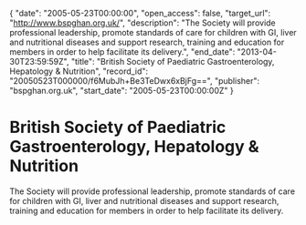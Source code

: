 {
  "date": "2005-05-23T00:00:00", 
  "open_access": false, 
  "target_url": "http://www.bspghan.org.uk/", 
  "description": "The Society will provide professional leadership, promote standards of care for children with GI, liver and nutritional diseases and support research, training and education for members in order to help facilitate its delivery.", 
  "end_date": "2013-04-30T23:59:59Z", 
  "title": "British Society of Paediatric Gastroenterology, Hepatology & Nutrition", 
  "record_id": "20050523T000000/f6MubJh+Be3TeDwx6xBjFg==", 
  "publisher": "bspghan.org.uk", 
  "start_date": "2005-05-23T00:00:00Z"
}

# British Society of Paediatric Gastroenterology, Hepatology & Nutrition

The Society will provide professional leadership, promote standards of care for children with GI, liver and nutritional diseases and support research, training and education for members in order to help facilitate its delivery.